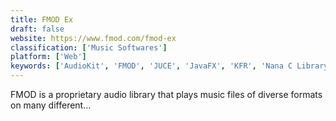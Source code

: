 ```yaml
---
title: FMOD Ex
draft: false 
website: https://www.fmod.com/fmod-ex
classification: ['Music Softwares']
platform: ['Web']
keywords: ['AudioKit', 'FMOD', 'JUCE', 'JavaFX', 'KFR', 'Nana C Library', 'NodeGUI', 'OpenAL', 'OpenAL Soft', 'Photon Micro GUI', 'PortAudio', 'Qt', 'Red Giant', 'RtAudio', 'SyncOnSet', 'Unity', 'Wwise', 'wxWidgets']
---
```

FMOD is a proprietary audio library that plays music files of diverse formats on many different...